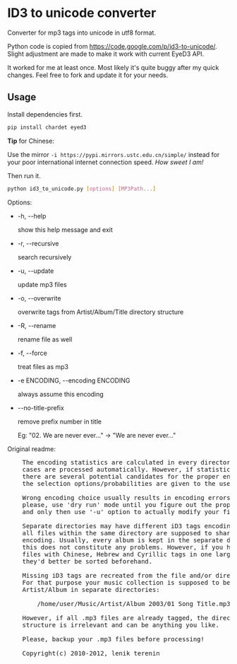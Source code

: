 ID3 to unicode converter
==============

Converter for mp3 tags into unicode in utf8 format.

Python code is copied from https://code.google.com/p/id3-to-unicode/. Slight adjustment are made to make it work with current EyeD3 API.

It worked for me at least once. Most likely it's quite buggy after my quick changes. Feel free to fork and update it for your needs.

## Usage

Install dependencies first.

```bash
pip install chardet eyed3
```

**Tip** for Chinese:

Use the mirror `-i https://pypi.mirrors.ustc.edu.cn/simple/` instead for your poor international internet connection speed. *How sweet I am!*

Then run it.

```bash
python id3_to_unicode.py [options] [MP3Path...]
```

Options:

* -h, --help

    show this help message and exit

* -r, --recursive

    search recursively

* -u, --update

    update mp3 files

* -o, --overwrite

    overwrite tags from Artist/Album/Title directory structure

* -R, --rename

    rename file as well

* -f, --force

    treat files as mp3

* -e ENCODING, --encoding ENCODING

    always assume this encoding

* --no-title-prefix

    remove prefix number in title

    Eg: "02. We are never ever..." -> "We are never ever..."

Original readme:
<pre>
    The encoding statistics are calculated in every directory and easy
    cases are processed automatically. However, if statistics show
    there are several potential candidates for the proper encoding,
    the selection options/probabilities are given to the user.

    Wrong encoding choice usually results in encoding errors, therefore,
    please, use 'dry run' mode until you figure out the proper encoding,
    and only then use '-u' option to actually modify your files.

    Separate directories may have different iD3 tags encodings, but
    all files within the same directory are supposed to share the same
    encoding. Usually, every album is kept in the separate directory and
    this does not constitute any problems. However, if you have 2000+ mp3
    files with Chinese, Hebrew and Cyrillic tags in one large directory,
    they'd better be sorted beforehand.

    Missing iD3 tags are recreated from the file and/or directory names.
    For that purpose your music collection is supposed to be sorted by
    Artist/Album in separate directories:

        /home/user/Music/Artist/Album 2003/01 Song Title.mp3

    However, if all .mp3 files are already tagged, the directory
    structure is irrelevant and can be anything you like.

    Please, backup your .mp3 files before processing!

    Copyright(c) 2010-2012, lenik terenin
</pre>

